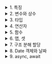 <details>
<summary>1. 특징</summary>
<div markdown="1">

## 1. 특징
- 객체 기반의 스크립트 언어
- 동적이며, 타입을 명시할 필요가 없는 인터프리터 언어
- 객체 지향형 프로그래밍과 함수형 프로그래밍을 모두 표현 가능

</div>
</details>

<details>
<summary>2. 변수와 상수</summary>
<div markdown="1">
  
## 2. 변수와 상수

- var : 중복 선언 가능
- let : 중복 선언 불가능, 재할당 가능
- const : 중복 선언 불가능, 재할당 불가능

</div>
</details>

<details>
<summary>3. 타입</summary>
<div markdown="1">
  
## 3. 타입

```jsx
var num = 10; // number
var str = "문자열"; // string
var b = true; // boolean
var arr = [0]; // array
var ob = document.querySelector('h1'); // object
```

- null : 값이 정해지지 않음
- undefined : 타입이 정해지지 않음

```jsx
null == undefined; // true
null === undefined; // false
```

- 묵시적 타입 변환 (implicit type conversion)

```jsx
10 + "문자열"; // 10이 문자열로 변환
"2" * "3"; // 숫자로 변환
1 - "문자열"; // NaN
```

- 명시적 탕입 변환 (explicit type conversion)

```jsx
Number("10"); // 숫자 10
String(true); // 문자열 "true"
Boolean(0); // false
Object(3); // new Number(3)과 동일 숫자 3
```

</div>
</details>

<details>
<summary>4. 연산자</summary>
<div markdown="1">

## 4. 연산자

- 일치 연산자

```jsx
alert( 0 == false ); // true
alert( '' == false ); // true

alert( 0 === false ); // false, 형이 다름
```

- typeof 연산자

```jsx
typeof 10; // number
typeof NaN; // number
typeof "문자열"; // string
typeof true; // boolean
typeof undefined; // undefined
typeof new Date(); // object
typeof null // object
```

- instanceof 연산자
    - 피연산자인 객체가 특정 객체의 인스턴스인지를 확인

```jsx
var str = new String("문자열");

str instanceof Object; // true
str instanceof String; // true
str instanceof Array; // false
str instanceof Number; // false
str instanceof Boolean; // false
```

- nullish 병합 연산자 ‘??’

```jsx
// 두 코드가 같음
x = a ?? b

x = (a !== null && a !== undefined) ? a : b;
```

</div>
</details>

<details>
<summary>5. 함수</summary>
<div markdown="1">

## 5. 함수

- 함수 선언

```jsx
function name (parameter1, parameter2, ... parameterN) {
  // 함수 본문
}

name();
name(parameter1, parameter2, ... parameterN);
```

- 함수 선언문, 함수 표현식

```jsx
// 함수 선언문
function sum (a, b) {
  return a + b;
}

// 함수 표현식
let sum = function(a, b) {
  return a + b;
};
```

- 화살표 함수

```jsx
let func = (arg1, arg2, ... argN) => expression

let func = function(arg1, arg2, ... argN) {
  return expression;
};

async ()=>{
	
}
```

</div>
</details>

<details>
<summary>6. 맵, 셋</summary>
<div markdown="1">

## 6. 맵, 셋

- 맵
    - 키가 있는 값이 저장된 컬렉션

```jsx
let map = new Map();

map.set('1', 'str1'); // 문자형 키
map.set(1, 'num1'); // 숫자형 키
map.set(true, 'bool1'); // 불린형 키

alert(map.get(1)); // 'num1'
alert(map.get('1')); // 'str1'
alert(map.size); // 3
```

- 맵 반복

```jsx
let recipeMap = new Map([
	['cucumber', 500],
	['tomatoes', 350],
	['onion', 50]
]);

for (let vegetable of recipeMap.keys()) {
	alert(vegetable); // cucumber, tomatoes, onion
}

for (let amount of recipeMap.values()) {
	alert(amount); // 500, 350, 50
}

for (let entry of recipeMap) {
	alert(entry); // cucumber, 500 ... 키, 값 쌍으로 순회
}

// forEach
recipeMap.forEach((value, key, map) => {
	alert(`${key}: ${value}`); // cucumber: 500 ...
});
```

- Object.entries

```jsx
// 객체 -> 맵
let obj = {
	name: "John",
	age: 30
};

let map = new Map(Object.entries(obj));

alert(map.get('name')); // John
```

- Object.fromEntries

```jsx
// 맵 -> 객체
let map = new Map();
map.set('banana', 1);
map.set('orange', 2);
map.set('meat', 4);

let obj = Object.fromEntries(map.entries()); // 맵을 객체로 변환

alert(obj.orange); // 2
```

- 셋
    - 중복이 없는 값이 저장된 컬렉션

```jsx
let set = new Set();

let john = { name: "John" };
let pete = { name: "Pete" };
let mary = { name: "Mary" };

set.add(john);
set.add(pete);
set.add(mary);
set.add(john);
set.add(mary);

alert( set.size ); // 3

for (let user of set) {
	alert(user.name); // John, Pete, Mary 순으로 출력
}
```

- 셋 반복

```jsx
let set = new Set(["oranges", "apples", "bananas"]);

for (let value of set) alert(value);

set.forEach((value, valueAgain, set) => {
	alert(value);
});
```

</div>
</details>

<details>
<summary>7. 구조 분해 할당</summary>
<div markdown="1">

## 7. 구조 분해 할당

- 배열 분해

```jsx
let arr = ["Bora", "Lee"]

let [firstName, surname] = arr;

alert(firstName); // Bora
alert(surname); // Lee

let [firstName, surname] = "Bora Lee".split(' ');
```

- 객체 분해

```jsx
let options = {
	title: "Menu",
	width: 100,
	height: 200
};

let {title, width, height} = options;

alert(title); // Menu
alert(width); // 100
alert(height); // 200

let {title, width, height} = {title: "Menu", height: 200, width: 100}
```

- 중첩 구조 분해

```jsx
let options = {
	size: {
		width: 100,
		height: 200
	},
	items: ["Cake", "Donut"],
	extra: true
};

let {
	size: {
		width,
		height
	},
	items: [item1, item2],
	title = "Menu"
} = options;

alert(title); // Menu
alert(width); // 100
alert(height); // 200
alert(item1); // Cake
alert(item2); // Donut
```
</div>
</details>

<details>
<summary>8. Date 객체와 날짜</summary>
<div markdown="1">

## 8. Date 객체와 날짜

- 객체 생성

```jsx
let now = new Date();
alert(now);
```

- 날짜 구성요소
    - getFullYear() : 연도를 반환
    - getMonth() : 월을 반환
    - getDate() : 일을 반환
    - getHours(), getMinutes(), getSeconds(), getMilliseconds() : 시, 분, 초, 밀리초를 반환
    - getDay() : 요일을 반환
    - getTime() : 시간을 반환
    - getTimezoneOffset() : 현지 시간과 표준 시간의 차이를 반환

- 날짜 구성요소 설정

```jsx
let today = new Date();

today.setHours(0);
alert(today); // 시를 0으로 변경

today.setHours(0, 0, 0, 0);
alert(today); // 시, 분, 초 변경
```

</div>
</details>

<details>
<summary>9. async, await</summary>
<div markdown="1">

### 9. async, await

- async 함수

```jsx
async function f() {
	return 1;
}

f().then(alert); // 1
```

- 명시적 프라미스 반환

```jsx
async function f() {
	return Promise.resolve(1);
}

f().then(alert); // 1
```

- await

```jsx
async function f() {
	let promise = new Promise((resolve, reject) => {
		setTimeout(() => resolve("완료!"), 1000)
	});
	
	let result = await promise; // 프라미스가 이행될 때까지 기다림
	
	alert(result); // "완료1"
}

f();
```

- 에러 핸들링

```jsx
async function f() {
	await Promise.reject(new Error("에러 발생!");
}

async function f() {
	throw new Error("에러 발생!");
}
```

- try-catch

```jsx
async function f() {

  try {
    let response = await fetch('http://유효하지-않은-주소');
  } catch(err) {
    alert(err); // TypeError: failed to fetch
  }
}

f();

async function f() {

  try {
    let response = await fetch('http://유효하지-않은-주소');
    let user = await response.json();
  } catch(err) {
  
    alert(err);
  }
}

f();

async function f() {
  let response = await fetch('http://유효하지-않은-주소');
}

f().catch(alert); // TypeError: failed to fetch
```

</div>
</details>
